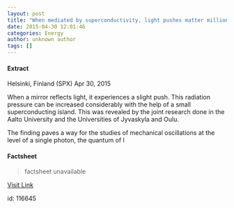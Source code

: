 ```yaml
---
layout: post
title: "When mediated by superconductivity, light pushes matter million times more"
date: 2015-04-30 12:01:46
categories: Energy
author: unknown author
tags: []
---
```



#### Extract
>
Helsinki, Finland (SPX) Apr 30, 2015


When a mirror reflects light, it experiences a slight push. This radiation pressure can be increased considerably with the help of a small superconducting island. This was revealed by the joint research done in the Aalto University and the Universities of Jyvaskyla and Oulu. 

The finding paves a way for the studies of mechanical oscillations at the level of a single photon, the quantum of l

#### Factsheet
>factsheet unavailable

[Visit Link](http://www.solardaily.com/reports/When_mediated_by_superconductivity_light_pushes_matter_million_times_more_999.html)

id:  116645
